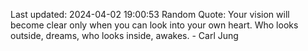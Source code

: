 Last updated: 2024-04-02 19:00:53
Random Quote: Your vision will become clear only when you can look into your own heart. Who looks outside, dreams, who looks inside, awakes. - Carl Jung